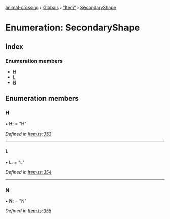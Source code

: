 [animal-crossing](../README.md) › [Globals](../globals.md) › ["Item"](../modules/_item_.md) › [SecondaryShape](_item_.secondaryshape.md)

# Enumeration: SecondaryShape

## Index

### Enumeration members

* [H](_item_.secondaryshape.md#h)
* [L](_item_.secondaryshape.md#l)
* [N](_item_.secondaryshape.md#n)

## Enumeration members

###  H

• **H**: = "H"

*Defined in [Item.ts:353](https://github.com/Norviah/animal-crossing/blob/02b4c7f/module/types/Item.ts#L353)*

___

###  L

• **L**: = "L"

*Defined in [Item.ts:354](https://github.com/Norviah/animal-crossing/blob/02b4c7f/module/types/Item.ts#L354)*

___

###  N

• **N**: = "N"

*Defined in [Item.ts:355](https://github.com/Norviah/animal-crossing/blob/02b4c7f/module/types/Item.ts#L355)*
